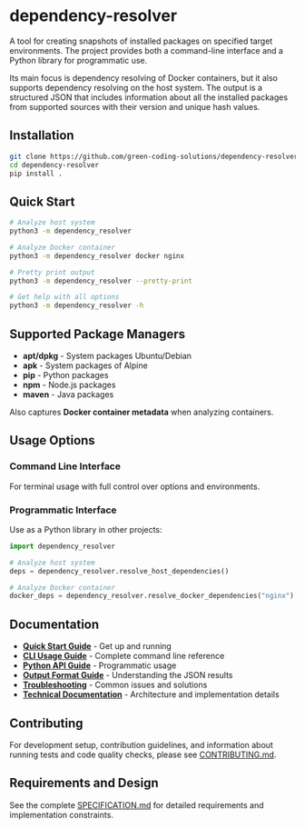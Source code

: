 # dependency-resolver

A tool for creating snapshots of installed packages on specified target environments. The project provides both a command-line interface and a Python library for programmatic use.

Its main focus is dependency resolving of Docker containers, but it also supports dependency resolving on the host system. The output is a structured JSON that includes information about all the installed packages from supported sources with their version and unique hash values.

## Installation

```bash
git clone https://github.com/green-coding-solutions/dependency-resolver
cd dependency-resolver
pip install .
```

## Quick Start

```bash
# Analyze host system
python3 -m dependency_resolver

# Analyze Docker container
python3 -m dependency_resolver docker nginx

# Pretty print output
python3 -m dependency_resolver --pretty-print

# Get help with all options
python3 -m dependency_resolver -h
```

## Supported Package Managers

- **apt/dpkg** - System packages Ubuntu/Debian
- **apk** - System packages of Alpine
- **pip** - Python packages
- **npm** - Node.js packages
- **maven** - Java packages

Also captures **Docker container metadata** when analyzing containers.

## Usage Options

### Command Line Interface

For terminal usage with full control over options and environments.

### Programmatic Interface

Use as a Python library in other projects:

```python
import dependency_resolver

# Analyze host system
deps = dependency_resolver.resolve_host_dependencies()

# Analyze Docker container
docker_deps = dependency_resolver.resolve_docker_dependencies("nginx")
```

## Documentation

- **[Quick Start Guide](./docs/guides/quick-start.md)** - Get up and running
- **[CLI Usage Guide](./docs/usage/cli-guide.md)** - Complete command line reference
- **[Python API Guide](./docs/usage/programmatic-api.md)** - Programmatic usage
- **[Output Format Guide](./docs/usage/output-format.md)** - Understanding the JSON results
- **[Troubleshooting](./docs/guides/troubleshooting.md)** - Common issues and solutions
- **[Technical Documentation](./docs/technical/)** - Architecture and implementation details

## Contributing

For development setup, contribution guidelines, and information about running tests and code quality checks, please see [CONTRIBUTING.md](./CONTRIBUTING.md).

## Requirements and Design

See the complete [SPECIFICATION.md](./SPECIFICATION.md) for detailed requirements and implementation constraints.
